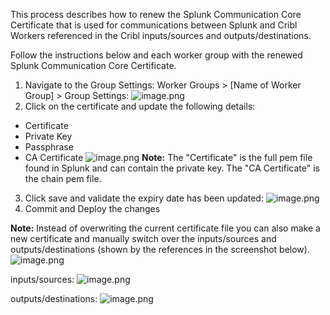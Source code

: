 This process describes how to renew the Splunk Communication Core Certificate that is used for communications between Splunk and Cribl Workers referenced in the Cribl inputs/sources and outputs/destinations.

Follow the instructions below and each worker group with the renewed Splunk Communication Core Certificate.
1. Navigate to the Group Settings:
Worker Groups > [Name of Worker Group] > Group Settings:
![image.png](/.attachments/image-aa18b464-a8b7-406b-9660-ca15ac29c53b.png)
2. Click on the certificate and update the following details:
- Certificate
- Private Key
- Passphrase
- CA Certificate
![image.png](/.attachments/image-af562d33-eb65-4846-9841-b24f303f7728.png)
**Note:** The "Certificate" is the full pem file found in Splunk and can contain the private key. The "CA Certificate" is the chain pem file.
3. Click save and validate the expiry date has been updated:
![image.png](/.attachments/image-3deeb57a-12db-43a8-baeb-d5f9b3e13a7b.png)
4. Commit and Deploy the changes


**Note:** Instead of overwriting the current certificate file you can also make a new certificate and manually switch over the inputs/sources and outputs/destinations (shown by the references in the screenshot below).
![image.png](/.attachments/image-d37d620d-4035-4ca4-8b36-3b120de2e07b.png)

inputs/sources:
![image.png](/.attachments/image-df3f30cc-9102-41a6-b7a5-d28302f9e7be.png)

outputs/destinations:
![image.png](/.attachments/image-f1c6e4b4-0e5f-400d-a1f7-f5da6363c666.png)
